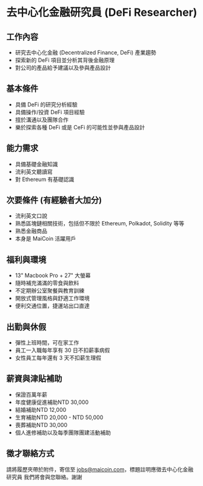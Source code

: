 # 去中心化金融研究員 (DeFi Researcher)

## 工作內容

* 研究去中心化金融 (Decentralized Finance, DeFi) 產業趨勢
* 探索新的 DeFi 項目並分析其背後金融原理
* 對公司的產品給予建議以及參與產品設計

## 基本條件
* 具備 DeFi 的研究分析經驗
* 具備操作/投資 DeFi 項目經驗
* 擅於溝通以及團隊合作
* 樂於探索各種 DeFi 或是 CeFi 的可能性並參與產品設計

## 能力需求
* 具備基礎金融知識
* 流利英文聽讀寫
* 對 Ethereum 有基礎認識

## 次要條件 (有經驗者大加分)
* 流利英文口說
* 熟悉區塊鏈相關技術，包括但不限於 Ethereum, Polkadot, Solidity 等等
* 熟悉金融商品
* 本身是 MaiCoin 活躍用戶

## 福利與環境

* 13" Macbook Pro + 27" 大螢幕
* 隨時補充滿滿的零食與飲料
* 不定期辦公室聚餐與教育訓練
* 開放式管理風格與舒適工作環境
* 便利交通位置，捷運站出口直達

## 出勤與休假

* 彈性上班時間，可在家工作
* 員工一入職每年享有 30 日不扣薪事病假
* 女性員工每年還有 3 天不扣薪生理假

## 薪資與津貼補助

* 保證百萬年薪
* 年度健康促進補助NTD 30,000
* 結婚補助NTD 12,000 
* 生育補助NTD 20,000 - NTD 50,000
* 喪葬補助NTD 30,000 
* 個人進修補助以及每季團隊團建活動補助

## 徵才聯絡方式
請將履歷夾帶於附件，寄信至 jobs@maicoin.com，標題註明應徵去中心化金融研究員
我們將會與您聯絡。謝謝

